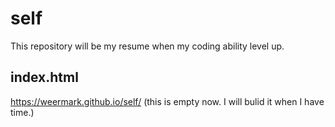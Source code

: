 # self
This repository will be my resume when my coding ability level up.

## index.html
https://weermark.github.io/self/ (this is empty now. I will bulid it when I have time.)
